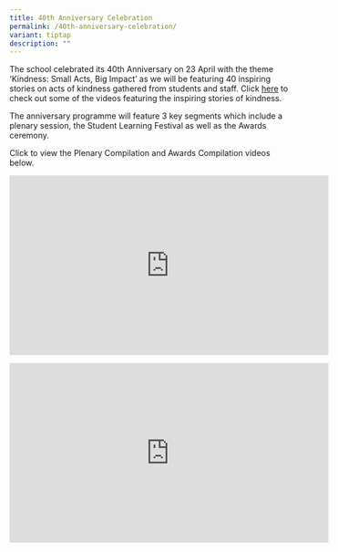 ```yaml
---
title: 40th Anniversary Celebration
permalink: /40th-anniversary-celebration/
variant: tiptap
description: ""
---
```

<p>The school celebrated its 40th Anniversary on 23 April with the theme
‘Kindness: Small Acts, Big Impact’ as we will be featuring 40 inspiring
stories on acts of kindness gathered from students and staff. Click <a href="https://go.gov.sg/prss40thanniversary" rel="noopener noreferrer nofollow" target="_blank"><u>here</u></a> to
check out some of the videos featuring the inspiring stories of kindness.</p>
<p>The anniversary programme will feature 3 key segments which include a
plenary session, the Student Learning Festival as well as the Awards ceremony.</p>
<p>Click to view the Plenary Compilation and Awards Compilation videos below.</p>
<div class="iframe-wrapper">
<iframe height="315" width="560" allowfullscreen="true" frameborder="0" src="https://www.youtube.com/embed/lPlHgxs-ybw?si=qZDwvJfwPxfkSbo9"></iframe>
</div>
<p></p>
<div class="iframe-wrapper">
<iframe height="315" width="560" allowfullscreen="true" frameborder="0" src="https://www.youtube.com/embed/7MMjqc29z4E?si=oKLGYXikyZnDHJ1E"></iframe>
</div>
<p></p>